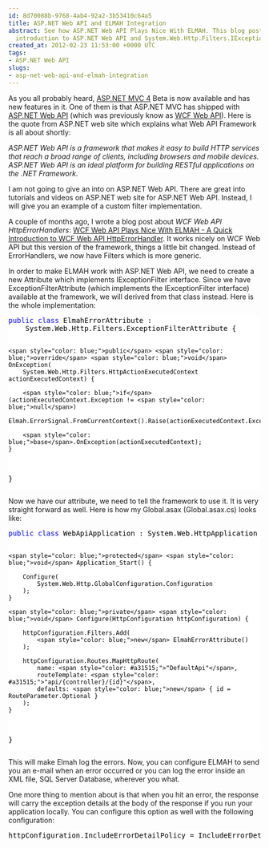 ```yaml
---
id: 8d70088b-9768-4ab4-92a2-3b53410c64a5
title: ASP.NET Web API and ELMAH Integration
abstract: See how ASP.NET Web API Plays Nice With ELMAH. This blog post is a Quick
  introduction to ASP.NET Web API and System.Web.Http.Filters.IExceptionFilter
created_at: 2012-02-23 11:53:00 +0000 UTC
tags:
- ASP.NET Web API
slugs:
- asp-net-web-api-and-elmah-integration
---
```


<p>As you all probably heard, <a target="_blank" href="http://asp.net/mvc/mvc4">ASP.NET MVC 4</a> Beta is now available and has new features in it. One of them is that ASP.NET MVC has shipped with <a target="_blank" href="http://www.asp.net/web-api" title="http://www.asp.net/web-api">ASP.NET Web API</a> (which was previously know as <a target="_blank" href="https://www.tugberkugurlu.com/archive/introduction-to-wcf-web-api-new-rest-face-ofnet" title="https://www.tugberkugurlu.com/archive/introduction-to-wcf-web-api-new-rest-face-ofnet">WCF Web API</a>). Here is the quote from ASP.NET web site which explains what Web API Framework is all about shortly:</p>
<p><em>ASP.NET Web API is a framework that makes it easy to build HTTP services that reach a broad range of clients, including browsers and mobile devices. ASP.NET Web API is an ideal platform for building RESTful applications on the .NET Framework.</em></p>
<p>I am not going to give an into on ASP.NET Web API. There are great into tutorials and videos on ASP.NET web site for ASP.NET Web API. Instead, I will give you an example of a custom filter implementation.</p>
<p>A couple of months ago, I wrote a blog post about <em>WCF Web API HttpErrorHandlers</em>: <a target="_blank" href="https://www.tugberkugurlu.com/archive/wcf-web-api-plays-nice-with-elmah-a-quick-introduction-to-wcf-web-api-httperrorhandler" title="https://www.tugberkugurlu.com/archive/wcf-web-api-plays-nice-with-elmah-a-quick-introduction-to-wcf-web-api-httperrorhandler">WCF Web API Plays Nice With ELMAH - A Quick Introduction to WCF Web API HttpErrorHandler</a>. It works nicely on WCF Web API but this version of the framework, things a little bit changed. Instead of ErrorHandlers, we now have Filters which is more generic.</p>
<p>In order to make ELMAH work with ASP.NET Web API, we need to create a new Attribute which implements IExceptionFilter interface. Since we have ExceptionFilterAttribute (which implements the IExceptionFilter interface) available at the framework, we will derived from that class instead. Here is the whole implementation:</p>
<div class="code-wrapper border-shadow-1">
<div style="background-color: white; color: black;">
<pre><span style="color: blue;">public</span> <span style="color: blue;">class</span> ElmahErrorAttribute : 
    System.Web.Http.Filters.ExceptionFilterAttribute {

    <span style="color: blue;">public</span> <span style="color: blue;">override</span> <span style="color: blue;">void</span> OnException(
        System.Web.Http.Filters.HttpActionExecutedContext actionExecutedContext) {

        <span style="color: blue;">if</span>(actionExecutedContext.Exception != <span style="color: blue;">null</span>)
            Elmah.ErrorSignal.FromCurrentContext().Raise(actionExecutedContext.Exception);

        <span style="color: blue;">base</span>.OnException(actionExecutedContext);
    }
}</pre>
</div>
</div>
<p>Now we have our attribute, we need to tell the framework to use it. It is very straight forward as well. Here is how my Global.asax (Global.asax.cs) looks like:</p>
<div class="code-wrapper border-shadow-1">
<div style="background-color: white; color: black;">
<pre><span style="color: blue;">public</span> <span style="color: blue;">class</span> WebApiApplication : System.Web.HttpApplication {

    <span style="color: blue;">protected</span> <span style="color: blue;">void</span> Application_Start() {

        Configure(
            System.Web.Http.GlobalConfiguration.Configuration
        );
    }

    <span style="color: blue;">private</span> <span style="color: blue;">void</span> Configure(HttpConfiguration httpConfiguration) {

        httpConfiguration.Filters.Add(
            <span style="color: blue;">new</span> ElmahErrorAttribute()
        );

        httpConfiguration.Routes.MapHttpRoute(
            name: <span style="color: #a31515;">"DefaultApi"</span>,
            routeTemplate: <span style="color: #a31515;">"api/{controller}/{id}"</span>,
            defaults: <span style="color: blue;">new</span> { id = RouteParameter.Optional }
        );
    }
}</pre>
</div>
</div>
<p>This will make Elmah log the errors. Now, you can configure ELMAH to send you an e-mail when an error occurred or you can log the error inside an XML file, SQL Server Database, wherever you what.</p>
<p>One more thing to mention about is that when you hit an error, the response will carry the exception details at the body of the response if you run your application locally. You can configure this option as well with the following configuration:</p>
<div class="code-wrapper border-shadow-1">
<div style="background-color: white; color: black;">
<pre>httpConfiguration.IncludeErrorDetailPolicy = IncludeErrorDetailPolicy.Never;</pre>
</div>
</div>